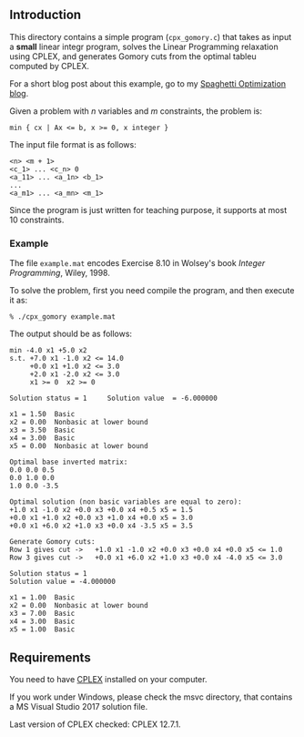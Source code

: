 ## Introduction
This directory contains a simple program (`cpx_gomory.c`) that takes as input a **small** linear integr program, solves the Linear Programming relaxation using CPLEX, and generates Gomory cuts from the optimal tableu computed by CPLEX.

For a short blog post about this example, go to my [Spaghetti Optimization blog](https://stegua.github.io).

Given a problem with _n_ variables and _m_ constraints, the problem is:

	min { cx | Ax <= b, x >= 0, x integer }

The input file format is as follows:

	<n> <m + 1>
	<c_1> ... <c_n> 0
	<a_11> ... <a_1n> <b_1>
	...
	<a_m1> ... <a_mn> <m_1>

Since the program is just written for teaching purpose, it supports at most 10 constraints.

### Example
The file `example.mat` encodes Exercise 8.10 in Wolsey's book *Integer Programming*, Wiley, 1998.

To solve the problem, first you need compile the program, and then execute it as:

	% ./cpx_gomory example.mat

The output should be as follows:

	min -4.0 x1 +5.0 x2 
	s.t. +7.0 x1 -1.0 x2 <= 14.0
	     +0.0 x1 +1.0 x2 <= 3.0
	     +2.0 x1 -2.0 x2 <= 3.0
	     x1 >= 0  x2 >= 0  

	Solution status = 1     Solution value  = -6.000000

	x1 = 1.50  Basic
	x2 = 0.00  Nonbasic at lower bound
	x3 = 3.50  Basic
	x4 = 3.00  Basic
	x5 = 0.00  Nonbasic at lower bound

	Optimal base inverted matrix:
	0.0 0.0 0.5 
	0.0 1.0 0.0 
	1.0 0.0 -3.5 

	Optimal solution (non basic variables are equal to zero):
	+1.0 x1 -1.0 x2 +0.0 x3 +0.0 x4 +0.5 x5 = 1.5
	+0.0 x1 +1.0 x2 +0.0 x3 +1.0 x4 +0.0 x5 = 3.0
	+0.0 x1 +6.0 x2 +1.0 x3 +0.0 x4 -3.5 x5 = 3.5

	Generate Gomory cuts:
	Row 1 gives cut ->   +1.0 x1 -1.0 x2 +0.0 x3 +0.0 x4 +0.0 x5 <= 1.0
	Row 3 gives cut ->   +0.0 x1 +6.0 x2 +1.0 x3 +0.0 x4 -4.0 x5 <= 3.0

	Solution status = 1
	Solution value = -4.000000

	x1 = 1.00  Basic
	x2 = 0.00  Nonbasic at lower bound
	x3 = 7.00  Basic
	x4 = 3.00  Basic
	x5 = 1.00  Basic
	
## Requirements
You need to have [CPLEX](http://www-01.ibm.com/software/integration/optimization/cplex-optimizer/) installed on your computer.

If you work under Windows, please check the msvc directory, that contains a MS Visual Studio 2017 solution file.

Last version of CPLEX checked: CPLEX 12.7.1.
